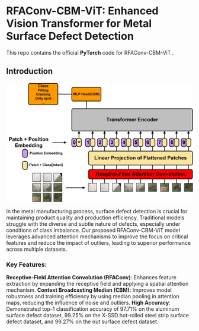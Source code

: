 # RFAConv-CBM-ViT: Enhanced Vision Transformer for Metal Surface Defect Detection

This repo contains the official **PyTorch** code for RFAConv-CBM-ViT .

## Introduction

<p align="center">
    <img src="figures/Fig1.jpg" width= "600">
</p>

In the metal manufacturing process, surface defect detection is crucial for maintaining product quality and production efficiency. Traditional models struggle with the diverse and subtle nature of defects, especially under conditions of class imbalance. Our proposed RFAConv-CBM-ViT model leverages advanced attention mechanisms to improve the focus on critical features and reduce the impact of outliers, leading to superior performance across multiple datasets.

### Key Features:
**Receptive-Field Attention Convolution (RFAConv)**: Enhances feature extraction by expanding the receptive field and applying a spatial attention mechanism.
**Context Broadcasting Median (CBM)**: Improves model robustness and training efficiency by using median pooling in attention maps, reducing the influence of noise and outliers.
**High Accuracy**: Demonstrated top-1 classification accuracy of 97.71% on the aluminum surface defect dataset, 99.25% on the X-SSD hot-rolled steel strip surface defect dataset, and 99.27% on the nut surface defect dataset.
